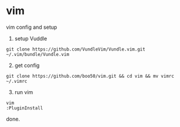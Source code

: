 # vim
vim config and setup

1. setup Vuddle
```
git clone https://github.com/VundleVim/Vundle.vim.git ~/.vim/bundle/Vundle.vim
```

2. get config
```
git clone https://github.com/boo50/vim.git && cd vim && mv vimrc ~/.vimrc
```

3. run vim
```
vim
:PluginInstall
```
done.
